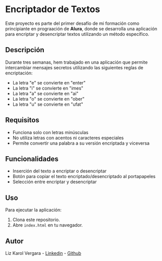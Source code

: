 # Encriptador de Textos

Este proyecto es parte del primer desafío de mi formación como principiante en prograación de **Alura**, donde se desarrolla una aplicación para encriptar y desencriptar textos utilizando un método específico.

## Descripción

Durante tres semanas, hem trabajado en una aplicación que permite intercambiar mensajes secretos utilizando las siguientes reglas de encriptación:

- La letra "e" se convierte en "enter"
- La letra "i" se convierte en "imes"
- La letra "a" se convierte en "ai"
- La letra "o" se convierte en "ober"
- La letra "u" se convierte en "ufat"

## Requisitos

- Funciona solo con letras minúsculas
- No utiliza letras con acentos ni caracteres especiales
- Permite convertir una palabra a su versión encriptada y viceversa

## Funcionalidades

- Inserción del texto a encriptar o desencriptar
- Botón para copiar el texto encriptado/desencriptado al portapapeles
- Selección entre encriptar y desencriptar

## Uso

Para ejecutar la aplicación:
1. Clona este repositorio.
2. Abre `index.html` en tu navegador.

## Autor

Liz Karol Vergara - [Linkedin](https://www.linkedin.com/in/lizkarolvergara/) - [Github](https://github.com/lizkarolvergara)